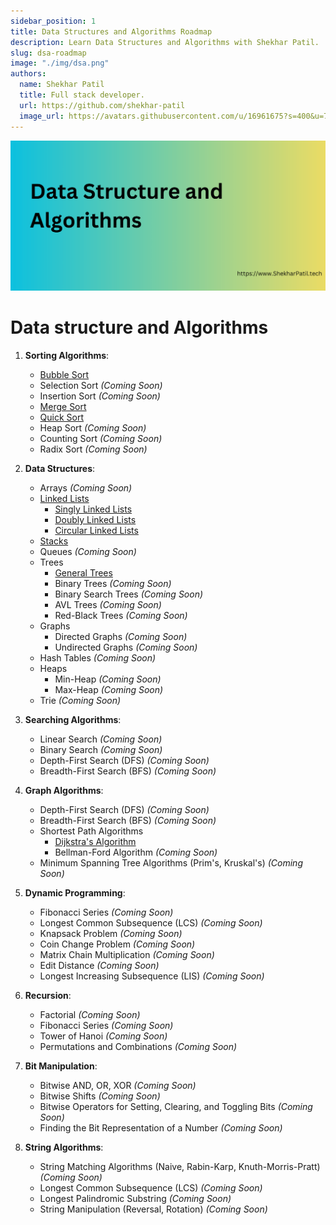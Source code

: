 ```yaml
---
sidebar_position: 1
title: Data Structures and Algorithms Roadmap
description: Learn Data Structures and Algorithms with Shekhar Patil.
slug: dsa-roadmap
image: "./img/dsa.png"
authors:
  name: Shekhar Patil
  title: Full stack developer.
  url: https://github.com/shekhar-patil
  image_url: https://avatars.githubusercontent.com/u/16961675?s=400&u=70e54719e239d1148c24bc8661a72ee9e59f420d&v=4
---
```


![Data structures and Algorithms](img/dsa.png)

# Data structure and Algorithms

1. **Sorting Algorithms**:
   - [Bubble Sort](sorting-algorithms/bubble-sort)
   - Selection Sort *(Coming Soon)*
   - Insertion Sort *(Coming Soon)*
   - [Merge Sort](sorting-algorithms/merge-sort)
   - [Quick Sort](sorting-algorithms/quick-sort)
   - Heap Sort *(Coming Soon)*
   - Counting Sort *(Coming Soon)*
   - Radix Sort *(Coming Soon)*

2. **Data Structures**:
   - Arrays *(Coming Soon)*
   - [Linked Lists](data-structures/linked-list)
      - [Singly Linked Lists](data-structures/linked-list/singly-linked-list)
      - [Doubly Linked Lists](data-structures/linked-list/doubly-linked-list)
      - [Circular Linked Lists](data-structures/linked-list/circular-linked-list)
   - [Stacks](data-structures/stack)
   - Queues *(Coming Soon)*
   - Trees
      - [General Trees](data-structures/tree/general-tree)
      - Binary Trees *(Coming Soon)*
      - Binary Search Trees *(Coming Soon)*
      - AVL Trees *(Coming Soon)*
      - Red-Black Trees *(Coming Soon)*
   - Graphs
      - Directed Graphs *(Coming Soon)*
      - Undirected Graphs *(Coming Soon)*
   - Hash Tables *(Coming Soon)*
   - Heaps
      - Min-Heap *(Coming Soon)*
      - Max-Heap *(Coming Soon)*
   - Trie *(Coming Soon)*

3. **Searching Algorithms**:
   - Linear Search *(Coming Soon)*
   - Binary Search *(Coming Soon)*
   - Depth-First Search (DFS) *(Coming Soon)*
   - Breadth-First Search (BFS) *(Coming Soon)*

4. **Graph Algorithms**:
   - Depth-First Search (DFS) *(Coming Soon)*
   - Breadth-First Search (BFS) *(Coming Soon)*
   - Shortest Path Algorithms
      - [Dijkstra's Algorithm](graph-algorithms/dijkstra-algorithm)
      - Bellman-Ford Algorithm *(Coming Soon)*
   - Minimum Spanning Tree Algorithms (Prim's, Kruskal's) *(Coming Soon)*

5. **Dynamic Programming**:
   - Fibonacci Series *(Coming Soon)*
   - Longest Common Subsequence (LCS) *(Coming Soon)*
   - Knapsack Problem *(Coming Soon)*
   - Coin Change Problem *(Coming Soon)*
   - Matrix Chain Multiplication *(Coming Soon)*
   - Edit Distance *(Coming Soon)*
   - Longest Increasing Subsequence (LIS) *(Coming Soon)*

6. **Recursion**:
   - Factorial *(Coming Soon)*
   - Fibonacci Series *(Coming Soon)*
   - Tower of Hanoi *(Coming Soon)*
   - Permutations and Combinations *(Coming Soon)*

7. **Bit Manipulation**:
   - Bitwise AND, OR, XOR *(Coming Soon)*
   - Bitwise Shifts *(Coming Soon)*
   - Bitwise Operators for Setting, Clearing, and Toggling Bits *(Coming Soon)*
   - Finding the Bit Representation of a Number *(Coming Soon)*

8. **String Algorithms**:
   - String Matching Algorithms (Naive, Rabin-Karp, Knuth-Morris-Pratt) *(Coming Soon)*
   - Longest Common Subsequence (LCS) *(Coming Soon)*
   - Longest Palindromic Substring *(Coming Soon)*
   - String Manipulation (Reversal, Rotation) *(Coming Soon)*
